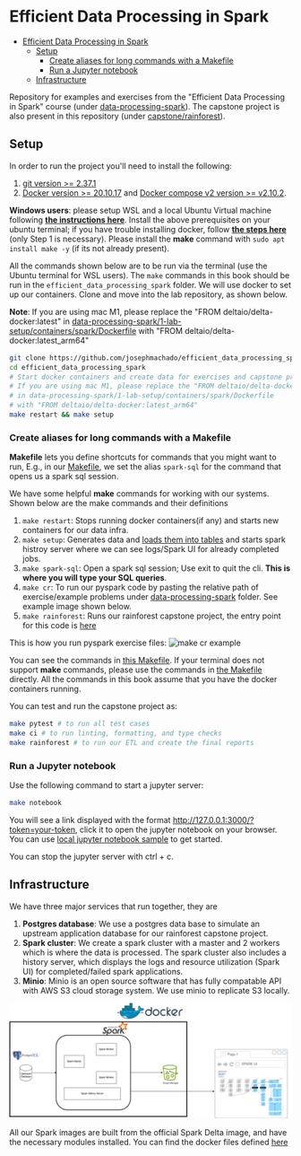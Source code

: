 # Efficient Data Processing in Spark 
- [Efficient Data Processing in Spark](#efficient-data-processing-in-spark)
  - [Setup](#setup)
    - [Create aliases for long commands with a Makefile](#create-aliases-for-long-commands-with-a-makefile)
    - [Run a Jupyter notebook](#run-a-jupyter-notebook)
  - [Infrastructure](#infrastructure)


Repository for examples and exercises from the "Efficient Data Processing in Spark" course (under [data-processing-spark](./data-processing-spark/)). The capstone project is also present in this repository (under [capstone/rainforest](./capstone/rainforest/)).

## Setup

In order to run the project you'll need to install the following:
 
1. [git version >= 2.37.1](https://github.com/git-guides/install-git)
2. [Docker version >= 20.10.17](https://docs.docker.com/engine/install/) and [Docker compose v2 version >= v2.10.2](https://docs.docker.com/compose/#compose-v2-and-the-new-docker-compose-command).

**Windows users**: please setup WSL and a local Ubuntu Virtual machine following **[the instructions here](https://ubuntu.com/tutorials/install-ubuntu-on-wsl2-on-windows-10#1-overview)**. Install the above prerequisites on your ubuntu terminal; if you have trouble installing docker, follow **[the steps here](https://www.digitalocean.com/community/tutorials/how-to-install-and-use-docker-on-ubuntu-22-04#step-1-installing-docker)** (only Step 1 is necessary). Please install the **make** command with `sudo apt install make -y` (if its not already present). 

All the commands shown below are to be run via the terminal (use the Ubuntu terminal for WSL users). The `make` commands in this book should be run in the `efficient_data_processing_spark` folder. We will use docker to set up our containers. Clone and move into the lab repository, as shown below.

**Note**: If you are using mac M1, please replace the "FROM deltaio/delta-docker:latest" in [data-processing-spark/1-lab-setup/containers/spark/Dockerfile](./data-processing-spark/1-lab-setup/containers/spark/Dockerfile) with "FROM deltaio/delta-docker:latest_arm64"


```bash
git clone https://github.com/josephmachado/efficient_data_processing_spark.git
cd efficient_data_processing_spark
# Start docker containers and create data for exercises and capstone project
# If you are using mac M1, please replace the "FROM deltaio/delta-docker:latest" 
# in data-processing-spark/1-lab-setup/containers/spark/Dockerfile
# with "FROM deltaio/delta-docker:latest_arm64"
make restart && make setup
```

### Create aliases for long commands with a Makefile

**Makefile** lets you define shortcuts for commands that you might want to run, E.g., in our <u>[Makefile](https://github.com/josephmachado/efficient_data_processing_spark/blob/main/Makefile)</u>, we set the alias `spark-sql` for the command that opens us a spark sql session.

We have some helpful **make** commands for working with our systems. Shown below are the make commands and their definitions

1. `make restart`: Stops running docker containers(if any) and starts new containers for our data infra.
2. `make setup`: Generates data and [loads them into tables](https://github.com/josephmachado/efficient_data_processing_spark/blob/main/containers/spark/setup.sql) and starts spark histroy server where we can see logs/Spark UI for already completed jobs.
3. `make spark-sql`: Open a spark sql session; Use exit to quit the cli. **This is where you will type your SQL queries**.
4. `make cr`: To run our pyspark code by pasting the relative path of exercise/example problems under [data-processing-spark](./data-processing-spark/) folder. See example image shown below.
5. `make rainforest`: Runs our rainforest capstone project, the entry point for this code is [here](./capstone/run_code.py)

This is how you run pyspark exercise files:
![make cr example](./assets/make_cr.gif)

You can see the commands in <u>[this Makefile](https://github.com/josephmachado/efficient_data_processing_spark/blob/main/Makefile)</u>. If your terminal does not support **make** commands, please use the commands in <u>[the Makefile](https://github.com/josephmachado/efficient_data_processing_spark/blob/main/Makefile)</u> directly. All the commands in this book assume that you have the docker containers running.

You can test and run the capstone project as:

```bash
make pytest # to run all test cases
make ci # to run linting, formatting, and type checks
make rainforest # to run our ETL and create the final reports
```
### Run a Jupyter notebook

Use the following command to start a jupyter server:

```bash
make notebook
```

You will see a link displayed with the format http://127.0.0.1:3000/?token=your-token, click it to open the jupyter notebook on your browser. You can use [local jupyter notebook sample](./assets/sample_jupyter_notebook.ipynb) to get started.

You can stop the jupyter server with ctrl + c.

## Infrastructure 

We have three major services that run together, they are

1. **Postgres database**: We use a postgres data base to simulate an upstream application database for our rainforest capstone project.
2. **Spark cluster**: We create a spark cluster with a master and 2 workers which is where the data is processed. The spark cluster also includes a history server, which displays the logs and resource utilization (Spark UI) for completed/failed spark applications.
3. **Minio**: Minio is an open source software that has fully compatable API with AWS S3 cloud storage system. We use minio to replicate S3 locally.

![Infra](./assets/infra.png)

All our Spark images are built from the official Spark Delta image, and have the necessary modules installed. You can find the docker files defined [here](./data-processing-spark/1-lab-setup/containers/)